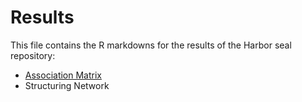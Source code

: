 # Results
This file contains the R markdowns for the results of the Harbor seal repository:
- [Association Matrix](https://github.com/bankheak/Dolphins/blob/main/results/Social_Associations.pdf)
- Structuring Network
